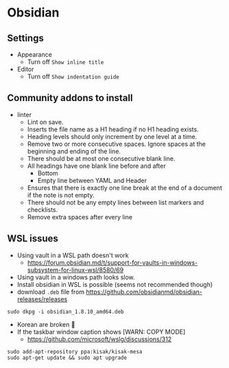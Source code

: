 # Obsidian

## Settings

- Appearance
	- Turn off `Show inline title`
- Editor
	- Turn off `Show indentation guide`

## Community addons to install

- linter
	- Lint on save.
	- Inserts the file name as a H1 heading if no H1 heading exists.
	- Heading levels should only increment by one level at a time.
	- Remove two or more consecutive spaces. Ignore spaces at the beginning and ending of the line.
	- There should be at most one consecutive blank line.
	- All headings have one blank line before and after
		- Bottom
		- Empty line between YAML and Header
	- Ensures that there is exactly one line break at the end of a document if the note is not empty.
	- There should not be any empty lines between list markers and checklists.
	- Remove extra spaces after every line

## WSL issues

- Using vault in a WSL path doesn't work
	- https://forum.obsidian.md/t/support-for-vaults-in-windows-subsystem-for-linux-wsl/8580/69
- Using vault in a windows path looks slow.
- Install obsidian in WSL is possible (seems not recommended though)
- download `.deb` file from https://github.com/obsidianmd/obsidian-releases/releases

```
sudo dkpg -i obsidian_1.8.10_amd64.deb
```

- Korean are broken 🫤
- If the taskbar window caption shows [WARN: COPY MODE]
	- https://github.com/microsoft/wslg/discussions/312

```
sudo add-apt-repository ppa:kisak/kisak-mesa
sudo apt-get update && sudo apt upgrade
```
